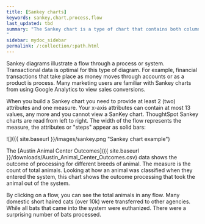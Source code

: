 ```yaml
---
title: [Sankey charts]
keywords: sankey,chart,process,flow
last_updated: tbd
summary: "The Sankey chart is a type of chart that contains both columns and a special type of line chart.
"
sidebar: mydoc_sidebar
permalink: /:collection/:path.html
---
```

Sankey diagrams illustrate a flow through a process or system. Transactional
data is optimal for this type of diagram.  For example, financial transactions
that take place as money moves through accounts or as a product is process. Many
marketing users are familiar with Sankey charts from using Google Analytics to
view sales conversions.

When you build a Sankey chart you need to provide at least 2 (two) attributes
and one measure. Your x-axis attributes can contain at most 13 values, any more
and you cannot view a SanKey chart. ThoughtSpot Sankey charts are read from left
to right. The width of the flow represents the measure, the attributes or "steps"
appear as solid bars:

![]({{ site.baseurl }}/images/sankey.png "Sankey chart example")

The [Austin Animal Center Outcomes]({{ site.baseurl }}/downloads/Austin_Animal_Center_Outcomes.csv)
data shows the outcome of processing for different breeds of animal. The measure
is the count of total animals. Looking at how an animal was classified when they
entered the system, this chart shows the outcome processing that took the animal
out of the system.

By clicking on a flow, you can see the total animals in any flow. Many domestic
short haired cats (over 10k) were transferred to other agencies. While all bats
that came into the system were euthanized. There were a surprising number of
bats processed.
